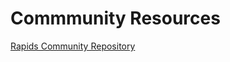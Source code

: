 # Commmunity Resources
[Rapids Community Repository](https://github.com/rapidsai-community/notebooks-contrib)

